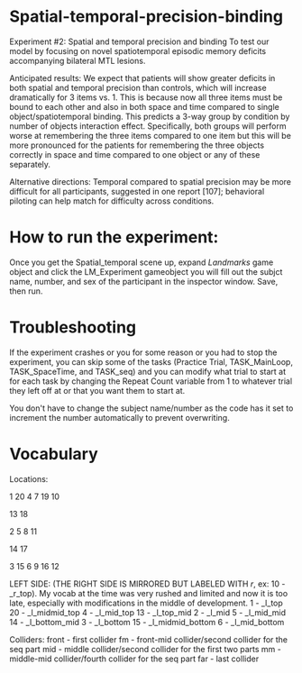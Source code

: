 # Spatial-temporal-precision-binding
Experiment #2: Spatial and temporal precision and binding
 To test our model by focusing on novel spatiotemporal episodic memory deficits accompanying bilateral MTL lesions.


Anticipated results:
    We expect that patients will show greater deficits in both spatial and temporal precision than controls, which will increase dramatically for 3 items vs. 1. This is because now all three items must be bound to each other and also in both space and time compared to single object/spatiotemporal binding.  This predicts a 3-way group by condition by number of objects interaction effect.  Specifically, both groups will perform worse at remembering the three items compared to one item but this will be more pronounced for the patients for remembering the three objects correctly in space and time compared to one object or any of these separately.


Alternative directions:
    Temporal compared to spatial precision may be more difficult for all participants, suggested in one report [107]; behavioral piloting can help match for difficulty across conditions.


# How to run the experiment:
Once you get the Spatial_temporal scene up, expand _Landmarks_ game object and click the LM_Experiment gameobject you will fill out the subjct name, number, and sex of the participant in the inspector window.
Save, then run.
 

# Troubleshooting

If the experiment crashes or you for some reason or you had to stop the experiment, you can skip some of the tasks (Practice Trial, TASK_MainLoop, TASK_SpaceTime, and TASK_seq) and you can modify what trial to start at for each task by changing the Repeat Count variable from 1 to whatever trial they left off at or that you want them to start at.

You don't have to change the subject name/number as the code has it set to increment the number automatically to prevent overwriting.


# Vocabulary

Locations:

1    20    4          7    19    10

13                               18

2          5          8          11

14                               17

3    15    6          9    16    12


LEFT SIDE: (THE RIGHT SIDE IS MIRRORED BUT LABELED WITH _r_, ex: 10 - _r_top). My vocab at the time was very rushed and limited and now it is too late, especially with modifications in the middle of development.
1  - _l_top
20 - _l_midmid_top
4  - _l_mid_top
13 - _l_top_mid
2  - _l_mid
5  - _l_mid_mid
14 - _l_bottom_mid
3  - _l_bottom
15 - _l_midmid_bottom
6  - _l_mid_bottom

Colliders:
front - first collider
fm - front-mid collider/second collider for the seq part
mid - middle collider/second collider for the first two parts
mm - middle-mid collider/fourth collider for the seq part
far - last collider
